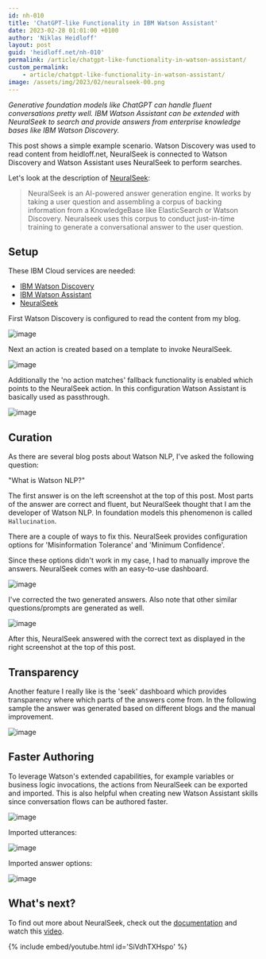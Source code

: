 ```yaml
---
id: nh-010
title: 'ChatGPT-like Functionality in IBM Watson Assistant'
date: 2023-02-28 01:01:00 +0100
author: 'Niklas Heidloff'
layout: post
guid: 'heidloff.net/nh-010'
permalink: /article/chatgpt-like-functionality-in-watson-assistant/
custom_permalink:
    - article/chatgpt-like-functionality-in-watson-assistant/
image: /assets/img/2023/02/neuralseek-00.png
---
```


*Generative foundation models like ChatGPT can handle fluent conversations pretty well. IBM Watson Assistant can be extended with NeuralSeek to search and provide answers from enterprise knowledge bases like IBM Watson Discovery.*

This post shows a simple example scenario. Watson Discovery was used to read content from heidloff.net, NeuralSeek is connected to Watson Discovery and Watson Assistant uses NeuralSeek to perform searches.

Let's look at the description of [NeuralSeek](https://neuralseek.com/documentation):

> NeuralSeek is an AI-powered answer generation engine. It works by taking a user question and assembling a corpus of backing information from a KnowledgeBase like ElasticSearch or Watson Discovery. Neuralseek uses this corpus to conduct just-in-time training to generate a conversational answer to the user question.

## Setup

These IBM Cloud services are needed:

* [IBM Watson Discovery](https://cloud.ibm.com/catalog/services/watson-discovery)
* [IBM Watson Assistant](https://cloud.ibm.com/catalog/services/watson-assistant)
* [NeuralSeek](https://cloud.ibm.com/catalog/services/neuralseek)

First Watson Discovery is configured to read the content from my blog.

![image](/assets/img/2023/02/neuralseek-01.png)

Next an action is created based on a template to invoke NeuralSeek.

![image](/assets/img/2023/02/neuralseek-02.png)

Additionally the 'no action matches' fallback functionality is enabled which points to the NeuralSeek action. In this configuration Watson Assistant is basically used as passthrough.

![image](/assets/img/2023/02/neuralseek-03.png)


## Curation

As there are several blog posts about Watson NLP, I've asked the following question:

"What is Watson NLP?"

The first answer is on the left screenshot at the top of this post. Most parts of the answer are correct and fluent, but NeuralSeek thought that I am the developer of Watson NLP. In foundation models this phenomenon is called `Hallucination`.

There are a couple of ways to fix this. NeuralSeek provides configuration options for 'Misinformation Tolerance' and 'Minimum Confidence'. 

Since these options didn't work in my case, I had to manually improve the answers. NeuralSeek comes with an easy-to-use dashboard.

![image](/assets/img/2023/02/neuralseek-04.png)

I've corrected the two generated answers. Also note that other similar questions/prompts are generated as well.

![image](/assets/img/2023/02/neuralseek-05.png)

After this, NeuralSeek answered with the correct text as displayed in the right screenshot at the top of this post.


## Transparency

Another feature I really like is the 'seek' dashboard which provides transparency where which parts of the answers come from. In the following sample the answer was generated based on different blogs and the manual improvement.

![image](/assets/img/2023/02/neuralseek-06.png)


## Faster Authoring

To leverage Watson's extended capabilities, for example variables or business logic invocations, the actions from NeuralSeek can be exported and imported. This is also helpful when creating new Watson Assistant skills since conversation flows can be authored faster.

![image](/assets/img/2023/02/neuralseek-07.png)

Imported utterances:

![image](/assets/img/2023/02/neuralseek-08.png)

Imported answer options:

![image](/assets/img/2023/02/neuralseek-09.png)


## What's next?

To find out more about NeuralSeek, check out the [documentation](https://neuralseek.com/documentation) and watch this [video](https://www.youtube.com/watch?v=SiVdhTXHspo).

{% include embed/youtube.html id='SiVdhTXHspo' %}